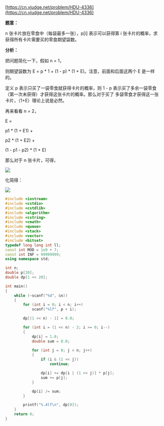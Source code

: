 [https://cn.vjudge.net/problem/HDU-4336](https://cn.vjudge.net/problem/HDU-4336)

**题意：**

n 张卡片放在零食中（每袋最多一张），p[i] 表示可以获得第 i 张卡片的概率，求获得所有卡片需要买的零食期望袋数。

**分析：**

把问题简化一下，假如 n = 1，

则期望袋数为 E = p * 1 + (1 - p) * (1 + E)。注意，前面和后面这两个 E 是一样的。

定义 p 表示只买了一袋零食就获得卡片的概率，则 1 - p 表示买了多余一袋零食（第一次未获得）才获得这张卡片的概率。那么对于买了
多袋零食才获得这一张卡片，（1+E）理论上说是必然。

再来看看 n = 2，

E =

p1 * (1 + E1) +

p2 * (1 + E2) +
    
(1 - p1 - p2) * (1 + E)

那么对于 n 张卡片，可得，

![](https://github.com/Hapoa/Accepted/blob/master/images/5.gif)

化简得：

![](https://github.com/Hapoa/Accepted/blob/master/images/6.gif)

```c++
#include <iostream>
#include <cstdio>
#include <cstdlib>
#include <algorithm>
#include <cstring>
#include <cmath>
#include <queue>
#include <stack>
#include <vector>
#include <bitset>
typedef long long int ll;
const int MOD = 1e9 + 7;
const int INF = 99999999;
using namespace std;

int n;
double p[20];
double dp[1 << 20];

int main()
{
	while (~scanf("%d", &n))
	{
		for (int i = 0; i < n; i++)
			scanf("%lf", p + i);

		dp[(1 << n) - 1] = 0.0;

		for (int i = (1 << n) - 2; i >= 0; i--)
		{
			dp[i] = 1.0;
			double sum = 0.0;

			for (int j = 0; j < n; j++)
			{
				if (i & (1 << j))
					continue;

				dp[i] += dp[i | (1 << j)] * p[j];
				sum += p[j];
			}

			dp[i] /= sum;
		}

		printf("%.4lf\n", dp[0]);
	}
	return 0;
}
```
